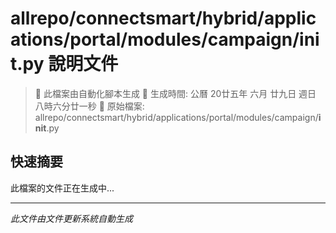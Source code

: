 # allrepo/connectsmart/hybrid/applications/portal/modules/campaign/__init__.py 說明文件

> 🚧 此檔案由自動化腳本生成
> 📅 生成時間: 公曆 20廿五年 六月 廿九日 週日 八時六分廿一秒
> 📂 原始檔案: allrepo/connectsmart/hybrid/applications/portal/modules/campaign/__init__.py

## 快速摘要
此檔案的文件正在生成中...

<!-- 實際使用時，這裡會是 Claude Code 生成的完整文件內容 -->

---
*此文件由文件更新系統自動生成*
